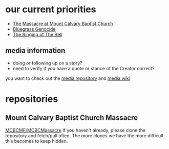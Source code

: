 # our current priorities
* [The Massacre at Mount Calvary Baptist Church](https://github.com/mission23/mission23/wiki/The-Massacre-of-Mount-Calvary-Baptist-Church) 
* [Bluegrass Genocide](https://github.com/mission23/mission23/wiki/The-Bluegrass-Genocide)
* [The Ringing of The Bell](https://github.com/Mission23/mission23/wiki/The-Ringing-Of-The-Bell)

## media information
* doing or following up on a story?
* need to verify if you have a quote or stance of the Creator correct? 

you want to check out the [media repository](https://github.com/mission23/media) and [media wiki](https://github.com/mission23/media/wiki) 

# repositories 
## Mount Calvary Baptist Church Massacre
[MCBCMF/MCBCMassacre](https://github.com/MCBCMF/MCBCMassacre) 
If you haven't already, please clone the repository and fetch/pull often. The more clones we have the more difficult this becomes to keep hidden. 

